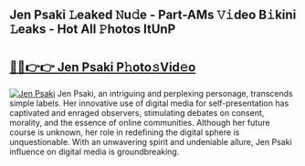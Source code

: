 ## Jen Psaki 𝙻eaked 𝙽u𝚍e - Part-AMs 𝚅𝚒deo B𝚒kini 𝙻eaks - Hot All 𝙿hotos ItUnP

# <h2><a href="http://ld1v6r.urlbe.top/?page=Jen+Psaki">🔗🔗👉👉 Jen Psaki P𝚑oto𝚜Vid𝚎o</a></h2>

[![Jen Psaki](https://i.imgur.com/eBuTRDB.gif)](http://ld1v6r.urlbe.top/?page=Jen+Psaki)
Jen Psaki, an intriguing and perplexing personage, transcends simple labels. Her innovative use of digital media for self-presentation has captivated and enraged observers, stimulating debates on consent, morality, and the essence of online communities. Although her future course is unknown, her role in redefining the digital sphere is unquestionable. With an unwavering spirit and undeniable allure, Jen Psaki influence on digital media is groundbreaking.
